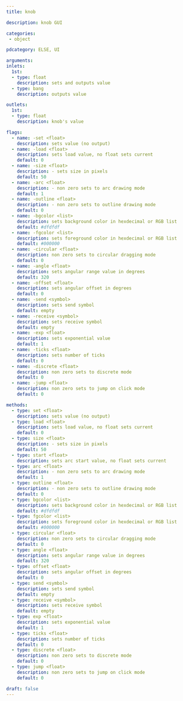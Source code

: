 ```yaml
---
title: knob

description: knob GUI

categories:
 - object

pdcategory: ELSE, UI

arguments:
inlets:
  1st:
  - type: float
    description: sets and outputs value
  - type: bang
    description: outputs value

outlets:
  1st:
  - type: float
    description: knob's value

flags:
  - name: -set <float>
    description: sets value (no output)
  - name: -load <float>
    description: sets load value, no float sets current
    default: 0
  - name: -size <float>
    description: - sets size in pixels 
    default: 50
  - name: -arc <float>
    description: - non zero sets to arc drawing mode 
    default: 1
  - name: -outline <float>
    description: - non zero sets to outline drawing mode 
    default: 0
  - name: -bgcolor <list>
    description: sets background color in hexdecimal or RGB list 
    default: #dfdfdf
  - name: -fgcolor <list>
    description: sets foreground color in hexdecimal or RGB list 
    default: #000000
  - name: -circular <float>
    description: non zero sets to circular dragging mode 
    default: 0
  - name: -angle <float>
    description: sets angular range value in degrees 
    default: 320
  - name: -offset <float>
    description: sets angular offset in degrees 
    default: 0
  - name: -send <symbol>
    description: sets send symbol 
    default: empty
  - name: -receive <symbol>
    description: sets receive symbol 
    default: empty
  - name: -exp <float>
    description: sets exponential value 
    default: 1
  - name: -ticks <float>
    description: sets number of ticks  
    default: 0
  - name: -discrete <float>
    description: non zero sets to discrete mode
    default: 0  
  - name: -jump <float>
    description: non zero sets to jump on click mode
    default: 0

methods:
  - type: set <float>
    description: sets value (no output)
  - type: load <float>
    description: sets load value, no float sets current
    default: 0
  - type: size <float>
    description: - sets size in pixels 
    default: 50
  - type: start <float>
    description: sets arc start value, no float sets current
  - type: arc <float>
    description: - non zero sets to arc drawing mode 
    default: 1
  - type: outline <float>
    description: - non zero sets to outline drawing mode 
    default: 0
  - type: bgcolor <list>
    description: sets background color in hexdecimal or RGB list 
    default: #dfdfdf
  - type: fgcolor <list>
    description: sets foreground color in hexdecimal or RGB list 
    default: #000000
  - type: circular <float>
    description: non zero sets to circular dragging mode 
    default: 0
  - type: angle <float>
    description: sets angular range value in degrees 
    default: 320
  - type: offset <float>
    description: sets angular offset in degrees 
    default: 0
  - type: send <symbol>
    description: sets send symbol 
    default: empty
  - type: receive <symbol>
    description: sets receive symbol 
    default: empty
  - type: exp <float>
    description: sets exponential value 
    default: 1
  - type: ticks <float>
    description: sets number of ticks  
    default: 0
  - type: discrete <float>
    description: non zero sets to discrete mode
    default: 0  
  - type: jump <float>
    description: non zero sets to jump on click mode
    default: 0

draft: false
---
```



